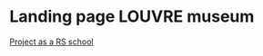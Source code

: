 # Landing page LOUVRE museum

[Project as a RS school](https://github.com/rolling-scopes-school/tasks/blob/master/tasks/museum/museum.md)